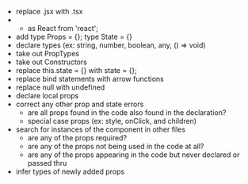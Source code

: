- replace .jsx with .tsx
- * as React from 'react';
- add type Props = {}; type State = {}
- declare types (ex: string, number, boolean, any, () => void)
- take out PropTypes
- take out Constructors
- replace this.state = {} with state = {};
- replace bind statements with arrow functions
- replace null with undefined
- declare local props
- correct any other prop and state errors
  - are all props found in the code also found in the declaration?
  - special case props (ex: style, onClick, and children)
- search for instances of the component in other files
  - are any of the props required?
  - are any of the props not being used in the code at all?
  - are any of the props appearing in the code but never declared or passed thru
- infer types of newly added props
